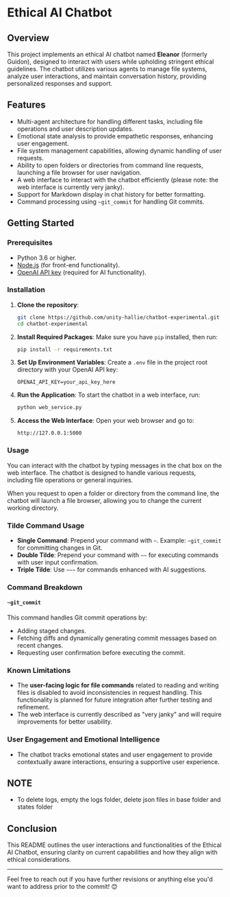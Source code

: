 # Ethical AI Chatbot

## Overview
This project implements an ethical AI chatbot named **Eleanor** (formerly Guidon), designed to interact with users while upholding stringent ethical guidelines. The chatbot utilizes various agents to manage file systems, analyze user interactions, and maintain conversation history, providing personalized responses and support.

## Features
- Multi-agent architecture for handling different tasks, including file operations and user description updates.
- Emotional state analysis to provide empathetic responses, enhancing user engagement.
- File system management capabilities, allowing dynamic handling of user requests.
- Ability to open folders or directories from command line requests, launching a file browser for user navigation.
- A web interface to interact with the chatbot efficiently (please note: the web interface is currently very janky).
- Support for Markdown display in chat history for better formatting.
- Command processing using `~git_commit` for handling Git commits.

## Getting Started

### Prerequisites
- Python 3.6 or higher.
- [Node.js](https://nodejs.org/) (for front-end functionality).
- [OpenAI API key](https://platform.openai.com/signup/) (required for AI functionality).

### Installation

1. **Clone the repository**:
    ```bash
    git clone https://github.com/unity-hallie/chatbot-experimental.git
    cd chatbot-experimental
    ```

2. **Install Required Packages**:
   Make sure you have `pip` installed, then run:
    ```bash
    pip install -r requirements.txt
    ```

3. **Set Up Environment Variables**:
   Create a `.env` file in the project root directory with your OpenAI API key:
    ```plaintext
    OPENAI_API_KEY=your_api_key_here
    ```

4. **Run the Application**:
    To start the chatbot in a web interface, run:
    ```bash
    python web_service.py
    ```

5. **Access the Web Interface**:
    Open your web browser and go to:
    ```plaintext
    http://127.0.0.1:5000
    ```

### Usage
You can interact with the chatbot by typing messages in the chat box on the web interface. The chatbot is designed to handle various requests, including file operations or general inquiries. 

When you request to open a folder or directory from the command line, the chatbot will launch a file browser, allowing you to change the current working directory.

### Tilde Command Usage
- **Single Command**: Prepend your command with `~`. Example: `~git_commit` for committing changes in Git.
- **Double Tilde**: Prepend your command with `~~` for executing commands with user input confirmation.
- **Triple Tilde**: Use `~~~` for commands enhanced with AI suggestions.

### Command Breakdown
#### `~git_commit`
This command handles Git commit operations by:
- Adding staged changes.
- Fetching diffs and dynamically generating commit messages based on recent changes.
- Requesting user confirmation before executing the commit.

### Known Limitations
- The **user-facing logic for file commands** related to reading and writing files is disabled to avoid inconsistencies in request handling. This functionality is planned for future integration after further testing and refinement.
- The web interface is currently described as "very janky" and will require improvements for better usability.

### User Engagement and Emotional Intelligence
- The chatbot tracks emotional states and user engagement to provide contextually aware interactions, ensuring a supportive user experience.

## NOTE
- To delete logs, empty the logs folder, delete json files in base folder and states folder


## Conclusion
This README outlines the user interactions and functionalities of the Ethical AI Chatbot, ensuring clarity on current capabilities and how they align with ethical considerations.

--- 
Feel free to reach out if you have further revisions or anything else you'd want to address prior to the commit! 😊